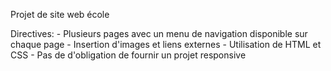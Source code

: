   Projet de site web école

Directives:
    - Plusieurs pages avec un menu de navigation disponible sur chaque page
    - Insertion d'images et liens externes
    - Utilisation de HTML et CSS
    - Pas de d'obligation de fournir un projet responsive

